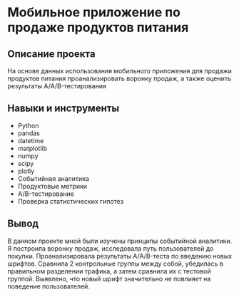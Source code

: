 # Мобильное приложение по продаже продуктов питания
## Описание проекта
На основе данных использования мобильного приложения для продажи продуктов питания проанализировать воронку продаж, а также оценить результаты A/A/B-тестирования 

## Навыки и инструменты
- Python
- pandas
- datetime
- matplotlib
- numpy
- scipy
- plotly
- Событийная аналитика
- Продуктовые метрики
- A/B-тестирование
- Проверка статистических гипотез

## Вывод
В данном проекте мной были изучены принципы событийной аналитики. Я построила воронку продаж, исследовала путь пользователей до покупки. Проанализировала результаты A/A/B-теста по введению новых шрифтов. Сравнила 2 контрольные группы между собой, убедилась в правильном разделении трафика, а затем сравнила их с тестовой группой. Выявлено, что новый шрифт значительно не повлияет на поведение пользователей.
